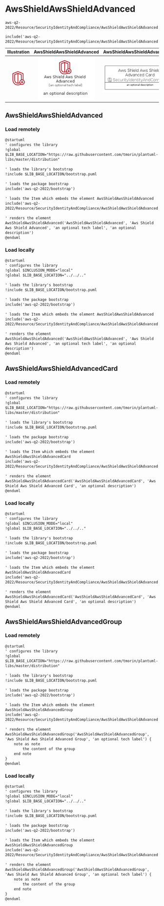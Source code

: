 # AwsShieldAwsShieldAdvanced


```text
aws-q2-2022/Resource/SecurityIdentityAndCompliance/AwsShieldAwsShieldAdvanced
```

```text
include('aws-q2-2022/Resource/SecurityIdentityAndCompliance/AwsShieldAwsShieldAdvanced')
```



| Illustration | AwsShieldAwsShieldAdvanced | AwsShieldAwsShieldAdvancedCard | AwsShieldAwsShieldAdvancedGroup |
| :---: | :---: | :---: | :---: |
| ![illustration for Illustration](../../../aws-q2-2022/Resource/SecurityIdentityAndCompliance/AwsShieldAwsShieldAdvanced.png) | ![illustration for AwsShieldAwsShieldAdvanced](../../../aws-q2-2022/Resource/SecurityIdentityAndCompliance/AwsShieldAwsShieldAdvanced.Local.png) | ![illustration for AwsShieldAwsShieldAdvancedCard](../../../aws-q2-2022/Resource/SecurityIdentityAndCompliance/AwsShieldAwsShieldAdvancedCard.Local.png) | ![illustration for AwsShieldAwsShieldAdvancedGroup](../../../aws-q2-2022/Resource/SecurityIdentityAndCompliance/AwsShieldAwsShieldAdvancedGroup.Local.png) |




## AwsShieldAwsShieldAdvanced

### Load remotely
```plantuml
@startuml
' configures the library
!global $LIB_BASE_LOCATION="https://raw.githubusercontent.com/tmorin/plantuml-libs/master/distribution"

' loads the library's bootstrap
!include $LIB_BASE_LOCATION/bootstrap.puml

' loads the package bootstrap
include('aws-q2-2022/bootstrap')

' loads the Item which embeds the element AwsShieldAwsShieldAdvanced
include('aws-q2-2022/Resource/SecurityIdentityAndCompliance/AwsShieldAwsShieldAdvanced')

' renders the element
AwsShieldAwsShieldAdvanced('AwsShieldAwsShieldAdvanced', 'Aws Shield Aws Shield Advanced', 'an optional tech label', 'an optional description')
@enduml
```

### Load locally
```plantuml
@startuml
' configures the library
!global $INCLUSION_MODE="local"
!global $LIB_BASE_LOCATION="../../.."

' loads the library's bootstrap
!include $LIB_BASE_LOCATION/bootstrap.puml

' loads the package bootstrap
include('aws-q2-2022/bootstrap')

' loads the Item which embeds the element AwsShieldAwsShieldAdvanced
include('aws-q2-2022/Resource/SecurityIdentityAndCompliance/AwsShieldAwsShieldAdvanced')

' renders the element
AwsShieldAwsShieldAdvanced('AwsShieldAwsShieldAdvanced', 'Aws Shield Aws Shield Advanced', 'an optional tech label', 'an optional description')
@enduml
```

## AwsShieldAwsShieldAdvancedCard

### Load remotely
```plantuml
@startuml
' configures the library
!global $LIB_BASE_LOCATION="https://raw.githubusercontent.com/tmorin/plantuml-libs/master/distribution"

' loads the library's bootstrap
!include $LIB_BASE_LOCATION/bootstrap.puml

' loads the package bootstrap
include('aws-q2-2022/bootstrap')

' loads the Item which embeds the element AwsShieldAwsShieldAdvancedCard
include('aws-q2-2022/Resource/SecurityIdentityAndCompliance/AwsShieldAwsShieldAdvanced')

' renders the element
AwsShieldAwsShieldAdvancedCard('AwsShieldAwsShieldAdvancedCard', 'Aws Shield Aws Shield Advanced Card', 'an optional description')
@enduml
```

### Load locally
```plantuml
@startuml
' configures the library
!global $INCLUSION_MODE="local"
!global $LIB_BASE_LOCATION="../../.."

' loads the library's bootstrap
!include $LIB_BASE_LOCATION/bootstrap.puml

' loads the package bootstrap
include('aws-q2-2022/bootstrap')

' loads the Item which embeds the element AwsShieldAwsShieldAdvancedCard
include('aws-q2-2022/Resource/SecurityIdentityAndCompliance/AwsShieldAwsShieldAdvanced')

' renders the element
AwsShieldAwsShieldAdvancedCard('AwsShieldAwsShieldAdvancedCard', 'Aws Shield Aws Shield Advanced Card', 'an optional description')
@enduml
```

## AwsShieldAwsShieldAdvancedGroup

### Load remotely
```plantuml
@startuml
' configures the library
!global $LIB_BASE_LOCATION="https://raw.githubusercontent.com/tmorin/plantuml-libs/master/distribution"

' loads the library's bootstrap
!include $LIB_BASE_LOCATION/bootstrap.puml

' loads the package bootstrap
include('aws-q2-2022/bootstrap')

' loads the Item which embeds the element AwsShieldAwsShieldAdvancedGroup
include('aws-q2-2022/Resource/SecurityIdentityAndCompliance/AwsShieldAwsShieldAdvanced')

' renders the element
AwsShieldAwsShieldAdvancedGroup('AwsShieldAwsShieldAdvancedGroup', 'Aws Shield Aws Shield Advanced Group', 'an optional tech label') {
    note as note
        the content of the group
    end note
}
@enduml
```

### Load locally
```plantuml
@startuml
' configures the library
!global $INCLUSION_MODE="local"
!global $LIB_BASE_LOCATION="../../.."

' loads the library's bootstrap
!include $LIB_BASE_LOCATION/bootstrap.puml

' loads the package bootstrap
include('aws-q2-2022/bootstrap')

' loads the Item which embeds the element AwsShieldAwsShieldAdvancedGroup
include('aws-q2-2022/Resource/SecurityIdentityAndCompliance/AwsShieldAwsShieldAdvanced')

' renders the element
AwsShieldAwsShieldAdvancedGroup('AwsShieldAwsShieldAdvancedGroup', 'Aws Shield Aws Shield Advanced Group', 'an optional tech label') {
    note as note
        the content of the group
    end note
}
@enduml
```

